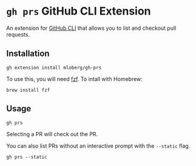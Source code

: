 # `gh prs` GitHub CLI Extension

An extension for [GitHub CLI](https://cli.github.com/) that allows you to list
and checkout pull requests.

## Installation

    gh extension install mloberg/gh-prs

To use this, you will need [fzf](https://github.com/junegunn/fzf#readme). To
intall with Homebrew:

    brew install fzf

## Usage

    gh prs

Selecting a PR will check out the PR.

You can also list PRs without an interactive prompt with the `--static` flag.

    gh prs --static
